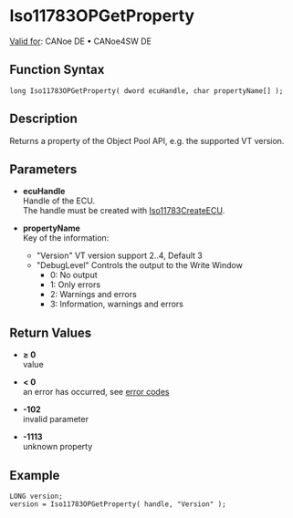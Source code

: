 # Iso11783OPGetProperty

[Valid for](../../../../Shared/FeatureAvailability.md):  CANoe DE • CANoe4SW DE

## Function Syntax

```plaintext
long Iso11783OPGetProperty( dword ecuHandle, char propertyName[] );
```

## Description

Returns a property of the Object Pool API, e.g. the supported VT version.

## Parameters

- **ecuHandle**  
  Handle of the ECU.  
  The handle must be created with [Iso11783CreateECU](CAPLfunctionIso11783CreateECU.md).

- **propertyName**  
  Key of the information:
  - "Version" VT version support 2..4, Default 3
  - "DebugLevel" Controls the output to the Write Window
    - 0: No output
    - 1: Only errors
    - 2: Warnings and errors
    - 3: Information, warnings and errors

## Return Values

- **≥ 0**  
  value

- **< 0**  
  an error has occurred, see [error codes](../CAPLfunctionsISONLErrorCodes.md)

- **-102**  
  invalid parameter

- **-1113**  
  unknown property

## Example

```plaintext
LONG version;
version = Iso11783OPGetProperty( handle, "Version" );
```
